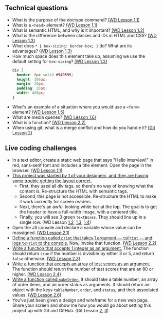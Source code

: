 ## Technical questions

* What is the purpose of the doctype command? [(WD Lesson 1.1)](https://courses.thinkful.com/web-dev-001v1/lesson/1.1)
* What is a `<head>` element? [(WD Lesson 1.1)](https://courses.thinkful.com/web-dev-001v1/lesson/1.1)
* What is semantic HTML, and why is it important? [(WD Lesson 1.2)](https://courses.thinkful.com/web-dev-001v1/lesson/1.2)
* What is the difference between classes and IDs in HTML and CSS? [(WD Lesson 1.3)](https://courses.thinkful.com/web-dev-001v1/lesson/1.3)
* What does `* { box-sizing: border-box; }` do? What are its advantages? [(WD Lesson 1.3)](https://courses.thinkful.com/web-dev-001v1/lesson/1.3)
* How much space does this element take up, assuming we use the default setting for `box-sixing`? [(WD Lesson 1.3)](https://courses.thinkful.com/web-dev-001v1/lesson/1.3)
  ```CSS
  div {
    border: 6px solid #949599;
    height: 100px;
    margin: 20px;
    padding: 20px;
    width: 400px;
  }
  ```
* What's an example of a situation where  you would use a `<form>` element? [(WD Lesson 1.5)](https://courses.thinkful.com/web-dev-001v1/lesson/1.5)
* What are media queries? [(WD Lesson 1.6)](https://courses.thinkful.com/web-dev-001v1/lesson/1.6)
* What is a function? [(WD Lesson 2.2)](https://courses.thinkful.com/web-dev-001v1/lesson/2.2)
* When using git, what is a merge conflict and how do you handle it? [(Git Lesson 2)](https://courses.thinkful.com/git-cmd-001v1/lesson/2)

## Live coding challenges

* In a text editor, create a static web page that says "Hello Interview!" in red, sans-serif font and includes a title element. Open the page in the browser. [(WD Lesson 1.1)](https://courses.thinkful.com/web-dev-001v1/lesson/1.1)
* [This project was started by 1 of your designers, and they are having some trouble getting the layout correct.](https://repl.it/@thinkful/about-me-eval-question)
	* First, they used all div tags, so there's no way of knowing what the content is. Re-structure the HTML with semantic tags. 
	* Second, this page is not accessible. Re-structure the HTML to make it work correctly for screen readers. 
	* Next, there's an awful looking white bar at the top. The goal is to get the header to have a full-width image, with a centered title. 
	* Finally, you will see 3 green `textBoxes`. They should line up in a single row. 
(WD Lesson [1.2](https://courses.thinkful.com/web-dev-001v1/lesson/1.2), [1.3](https://courses.thinkful.com/web-dev-001v1/lesson/1.3), [1.4](https://courses.thinkful.com/web-dev-001v1/lesson/1.4))
* Open the JS console and declare a variable whose value can be reassigned. [(WD Lesson 2.1)](https://courses.thinkful.com/web-dev-001v1/lesson/2.1)
* [Define a function called `print` that takes 1 argument — `toPrint` — and logs `toPrint` to the console.](https://repl.it/@thinkful/print-function-eval-question) Now, invoke that function. [(WD Lesson 2.2)](https://courses.thinkful.com/web-dev-001v1/lesson/2.2)
* [Write a function that accepts 1 integer as an argument.](https://repl.it/@thinkful/divisible-by-eval-question) The function should return `true` if the number is divisible by either 3 or 5, and return `false` otherwise. [(WD Lesson 2.3)](https://courses.thinkful.com/web-dev-001v1/lesson/2.3)
* [Write a function that accepts an array of test scores as an argument.](https://repl.it/@thinkful/test-scores-eval-question) The function should return the number of test scores that are an 80 or higher. [(WD Lesson 2.4)](https://courses.thinkful.com/web-dev-001v1/lesson/2.4)
* [Write a function called `makeOrder`.](https://repl.it/@thinkful/factory-function-eval-question) It should take a table number, an array of order items, and an order status as arguments. It should return an object with the keys `tableNumber`, `order`, and `status`, and their associated values. [(WD Lesson 2.6)](https://courses.thinkful.com/web-dev-001v1/lesson/2.6)
* You've just been given a design and wireframe for a new web page. Share your screen and show me how you would go about setting this project up with Git and GitHub. (Git Lesson [2](https://courses.thinkful.com/git-cmd-001v1/lesson/2), [3](https://courses.thinkful.com/git-cmd-001v1/lesson/3))